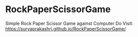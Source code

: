 # RockPaperScissorGame
Simple Rock Paper Scissor Game against Computer
Do Visit: https://suryaprakashrj.github.io/RockPaperScissorGame/
